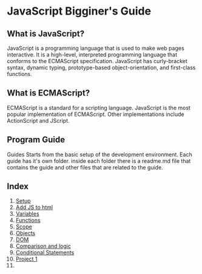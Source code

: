 # JavaScript Bigginer's Guide
## What is JavaScript?
JavaScript is a programming language that is used to make web pages interactive. It is a high-level, interpreted programming language that conforms to the ECMAScript specification. JavaScript has curly-bracket syntax, dynamic typing, prototype-based object-orientation, and first-class functions.

## What is ECMAScript?
ECMAScript is a standard for a scripting language. JavaScript is the most popular implementation of ECMAScript. Other implementations include ActionScript and JScript.

## Program Guide
Guides Starts from the basic setup of the development environment. 
Each guide has it's own folder. inside each folder there is a readme.md file that contains the guide and other files that are related to the guide.
## Index
  1. [Setup](1-Setup/readme.md)
  2. [Add JS to html](2-Add_JS_to_html/readme.md)
  3. [Variables](3-Variables/readme.md)
  4. [Functions](4-Functions/readme.md)
  5. [Scope](5-Scope/readme.md)
  6. [Objects](6-Objects/readme.md)
  7. [DOM](7-DOM/readme.md)
  8. [Comparison and logic](8-Comparison_and_logic/readme.md)
  9. [Conditional Statements](9-Conditional_statements/readme.md)
  10. [Project 1](10-Project_1/readme.md)
  11. 
   

